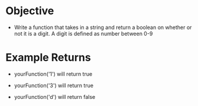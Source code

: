 # Objective
* Write a function that takes in a string and return a boolean on whether or not it is a digit. A digit is defined as number between 0-9

# Example Returns
* yourFunction('1') will return true

* yourFunction('3') will return true

* yourFunction('d') will return false